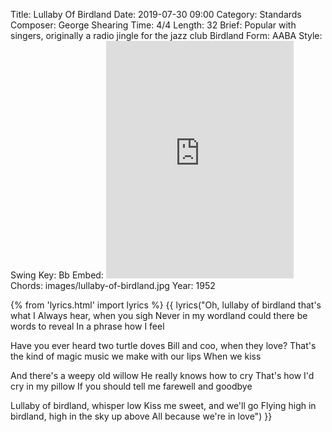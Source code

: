 Title: Lullaby Of Birdland
Date: 2019-07-30 09:00
Category: Standards
Composer: George Shearing
Time: 4/4
Length: 32
Brief: Popular with singers, originally a radio jingle for the jazz club Birdland
Form: AABA
Style: Swing
Key: Bb
Embed: <iframe src="https://open.spotify.com/embed/playlist/3ojxBFZxUO6KjcbQILBc7r" width="300" height="380" frameborder="0" allowtransparency="true" allow="encrypted-media"></iframe>
Chords: images/lullaby-of-birdland.jpg
Year: 1952

{% from 'lyrics.html' import lyrics %}
{{ lyrics("Oh, lullaby of birdland that's what I
Always hear, when you sigh
Never in my wordland could there be words to reveal
In a phrase how I feel

Have you ever heard two turtle doves
Bill and coo, when they love?
That's the kind of magic music we make with our lips
When we kiss

And there's a weepy old willow
He really knows how to cry
That's how I'd cry in my pillow
If you should tell me farewell and goodbye

Lullaby of birdland, whisper low
Kiss me sweet, and we'll go
Flying high in birdland, high in the sky up above
All because we're in love") }}
